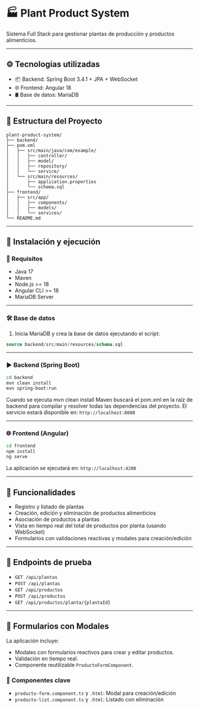 
# 🏭 Plant Product System

Sistema Full Stack para gestionar plantas de producción y productos alimenticios.

---

## ⚙️ Tecnologías utilizadas

- 📦 Backend: Spring Boot 3.4.1 + JPA + WebSocket
- 🌐 Frontend: Angular 18
- 🛢️ Base de datos: MariaDB

---

## 📁 Estructura del Proyecto

```
plant-product-system/
├── backend/
├── pom.xml
│   ├── src/main/java/com/example/
│   │   ├── controller/
│   │   ├── model/
│   │   ├── repository/
│   │   └── service/
│   └── src/main/resources/
│       ├── application.properties
│       └── schema.sql
├── frontend/
│   ├── src/app/
│   │   ├── components/
│   │   ├── models/
│   │   └── services/
└── README.md
```

---

## 🚀 Instalación y ejecución

### 🔧 Requisitos

- Java 17
- Maven
- Node.js >= 18
- Angular CLI >= 18
- MariaDB Server

---

### 🛠️ Base de datos

1. Inicia MariaDB y crea la base de datos ejecutando el script:

```sql
source backend/src/main/resources/schema.sql
```

---

### ▶️ Backend (Spring Boot)

```bash
cd backend
mvn clean install
mvn spring-boot:run
```
Cuando se ejecuta mvn clean install Maven buscará el pom.xml en la raíz de backend para compilar y resolver todas las dependencias del proyecto.
El servicio estará disponible en: `http://localhost:8080`

---

### 🌐 Frontend (Angular)

```bash
cd frontend
npm install
ng serve
```

La aplicación se ejecutará en: `http://localhost:4200`

---

## 🔄 Funcionalidades

- Registro y listado de plantas
- Creación, edición y eliminación de productos alimenticios
- Asociación de productos a plantas
- Vista en tiempo real del total de productos por planta (usando WebSocket)
- Formularios con validaciones reactivas y modales para creación/edición

---

## 🧪 Endpoints de prueba

- `GET /api/plantas`
- `POST /api/plantas`
- `GET /api/productos`
- `POST /api/productos`
- `GET /api/productos/planta/{plantaId}`

---

## 🧩 Formularios con Modales

La aplicación incluye:
- Modales con formularios reactivos para crear y editar productos.
- Validación en tiempo real.
- Componente reutilizable `ProductoFormComponent`.

### 📍 Componentes clave

- `producto-form.component.ts` y `.html`: Modal para creación/edición
- `producto-list.component.ts` y `.html`: Listado con eliminación

